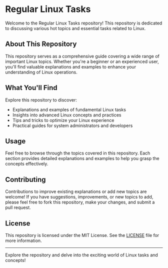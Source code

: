 # Regular Linux Tasks

Welcome to the Regular Linux Tasks repository! This repository is dedicated to discussing various hot topics and essential tasks related to Linux.

## About This Repository

This repository serves as a comprehensive guide covering a wide range of important Linux topics. Whether you're a beginner or an experienced user, you'll find valuable explanations and examples to enhance your understanding of Linux operations.

## What You'll Find

Explore this repository to discover:

- Explanations and examples of fundamental Linux tasks
- Insights into advanced Linux concepts and practices
- Tips and tricks to optimize your Linux experience
- Practical guides for system administrators and developers

## Usage

Feel free to browse through the topics covered in this repository. Each section provides detailed explanations and examples to help you grasp the concepts effectively.

## Contributing

Contributions to improve existing explanations or add new topics are welcome! If you have suggestions, improvements, or new topics to add, please feel free to fork this repository, make your changes, and submit a pull request.

## License

This repository is licensed under the MIT License. See the [LICENSE](./LICENSE) file for more information.

---

Explore the repository and delve into the exciting world of Linux tasks and concepts!

